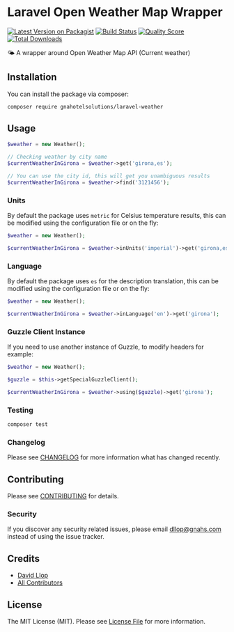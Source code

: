 # Laravel Open Weather Map Wrapper

[![Latest Version on Packagist](https://img.shields.io/packagist/v/gnahotelsolutions/laravel-weather.svg?style=flat-square)](https://packagist.org/packages/gnahotelsolutions/laravel-weather)
[![Build Status](https://img.shields.io/travis/gnahotelsolutions/laravel-weather/master.svg?style=flat-square)](https://travis-ci.org/gnahotelsolutions/laravel-weather)
[![Quality Score](https://img.shields.io/scrutinizer/g/gnahotelsolutions/laravel-weather.svg?style=flat-square)](https://scrutinizer-ci.com/g/gnahotelsolutions/laravel-weather)
[![Total Downloads](https://img.shields.io/packagist/dt/gnahotelsolutions/laravel-weather.svg?style=flat-square)](https://packagist.org/packages/gnahotelsolutions/laravel-weather)

🌤️ A wrapper around Open Weather Map API (Current weather)

## Installation

You can install the package via composer:

```bash
composer require gnahotelsolutions/laravel-weather
```

## Usage

```php
$weather = new Weather();

// Checking weather by city name
$currentWeatherInGirona = $weather->get('girona,es');

// You can use the city id, this will get you unambiguous results
$currentWeatherInGirona = $weather->find('3121456');
```

### Units
By default the package uses `metric` for Celsius temperature results, this can be modified using the 
configuration file or on the fly:

```php
$weather = new Weather();

$currentWeatherInGirona = $weather->inUnits('imperial')->get('girona,es');
```

### Language
By default the package uses `es` for the description translation, this can be modified using the
configuration file or on the fly:

```php
$weather = new Weather();

$currentWeatherInGirona = $weather->inLanguage('en')->get('girona');
```

### Guzzle Client Instance
If you need to use another instance of Guzzle, to modify headers for example:

```php
$weather = new Weather();

$guzzle = $this->getSpecialGuzzleClient();

$currentWeatherInGirona = $weather->using($guzzle)->get('girona');
```

### Testing

```bash
composer test
```

### Changelog

Please see [CHANGELOG](CHANGELOG.md) for more information what has changed recently.

## Contributing

Please see [CONTRIBUTING](CONTRIBUTING.md) for details.

### Security

If you discover any security related issues, please email dllop@gnahs.com instead of using the issue tracker.

## Credits

- [David Llop](https://github.com/lloople)
- [All Contributors](../../contributors)

## License

The MIT License (MIT). Please see [License File](LICENSE.md) for more information.